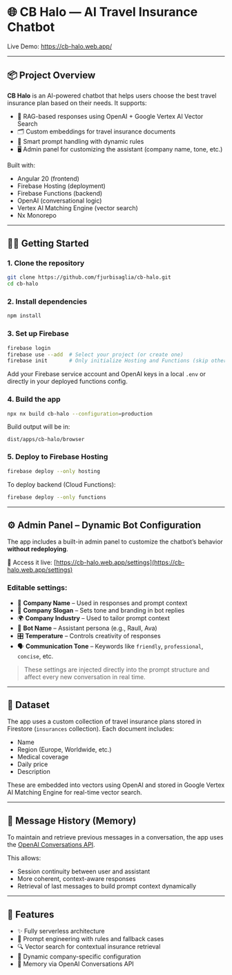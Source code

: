 # 🌐 CB Halo — AI Travel Insurance Chatbot

Live Demo: https://cb-halo.web.app/

---

## 📦 Project Overview

**CB Halo** is an AI-powered chatbot that helps users choose the best travel insurance plan based on their needs. It supports:

- 🧠 RAG-based responses using OpenAI + Google Vertex AI Vector Search
- 🗂 Custom embeddings for travel insurance documents
- 💬 Smart prompt handling with dynamic rules
- 🖥️ Admin panel for customizing the assistant (company name, tone, etc.)

Built with:

- Angular 20 (frontend)
- Firebase Hosting (deployment)
- Firebase Functions (backend)
- OpenAI (conversational logic)
- Vertex AI Matching Engine (vector search)
- Nx Monorepo

---

## 🧑‍💻 Getting Started

### 1. Clone the repository

```bash
git clone https://github.com/fjurbisaglia/cb-halo.git
cd cb-halo
```

### 2. Install dependencies

```bash
npm install
```

### 3. Set up Firebase

```bash
firebase login
firebase use --add  # Select your project (or create one)
firebase init       # Only initialize Hosting and Functions (skip others)
```

Add your Firebase service account and OpenAI keys in a local `.env` or directly in your deployed functions config.

### 4. Build the app

```bash
npx nx build cb-halo --configuration=production
```

Build output will be in:
```
dist/apps/cb-halo/browser
```

### 5. Deploy to Firebase Hosting

```bash
firebase deploy --only hosting
```

To deploy backend (Cloud Functions):
```bash
firebase deploy --only functions
```

---

## ⚙️ Admin Panel – Dynamic Bot Configuration

The app includes a built-in admin panel to customize the chatbot’s behavior **without redeploying**.

🔗 Access it live: [https://cb-halo.web.app/settings](https://cb-halo.web.app/settings)

### Editable settings:

- 🏢 **Company Name** – Used in responses and prompt context
- 📣 **Company Slogan** – Sets tone and branding in bot replies
- 🌍 **Company Industry** – Used to tailor prompt context
- 🤖 **Bot Name** – Assistant persona (e.g., Raull, Ava)
- 🎛 **Temperature** – Controls creativity of responses
- 🗣 **Communication Tone** – Keywords like `friendly`, `professional`, `concise`, etc.

> These settings are injected directly into the prompt structure and affect every new conversation in real time.

---

## 📁 Dataset

The app uses a custom collection of travel insurance plans stored in Firestore (`insurances` collection). Each document includes:

- Name
- Region (Europe, Worldwide, etc.)
- Medical coverage
- Daily price
- Description

These are embedded into vectors using OpenAI and stored in Google Vertex AI Matching Engine for real-time vector search.

---

## 💬 Message History (Memory)

To maintain and retrieve previous messages in a conversation, the app uses the [OpenAI Conversations API](https://platform.openai.com/docs/api-reference/conversations).

This allows:

- Session continuity between user and assistant
- More coherent, context-aware responses
- Retrieval of last messages to build prompt context dynamically

---

## 📌 Features

- ✨ Fully serverless architecture
- 🧩 Prompt engineering with rules and fallback cases
- 🔍 Vector search for contextual insurance retrieval
- 🔐 Dynamic company-specific configuration
- 💾 Memory via OpenAI Conversations API
